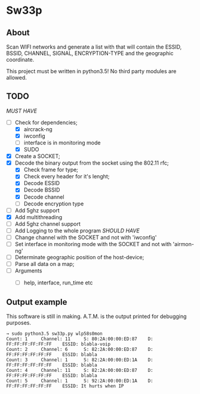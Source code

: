 # Sw33p

## About

Scan WIFI networks and generate a list with that will contain the ESSID,
BSSID, CHANNEL, SIGNAL, ENCRYPTION-TYPE and the geographic coordinate.

This project must be written in python3.5! No third party modules are allowed.

## TODO

*MUST HAVE*
  - [ ] Check for dependencies;
    - [x] aircrack-ng
    - [x] iwconfig
    - [ ] interface is in monitoring mode
    - [x] SUDO
  - [x] Create a SOCKET;
  - [x] Decode the binary output from the socket using the 802.11 rfc;
    - [x] Check frame for type;
    - [x] Check every header for it's lenght;
    - [x] Decode ESSID
    - [x] Decode BSSID
    - [x] Decode channel
    - [ ] Decode encryption type
  - [ ] Add 5ghz support
  - [x] Add multithreading
  - [ ] Add 5ghz channel support
  - [ ] Add Logging to the whole program
 *SHOULD HAVE*
  - [ ] Change channel with the SOCKET and not with 'iwconfig'
  - [ ] Set interface in monitoring mode with the SOCKET and not with 'airmon-ng'
  - [ ] Determinate geographic position of the host-device;
  - [ ] Parse all data on a map;
  - [ ] Arguments
    - [ ] help, interface, run_time etc


## Output example
This software is still in making. A.T.M. is the output printed for debugging purposes.

```
→ sudo python3.5 sw33p.py wlp58s0mon  
Count: 1 	 Channel: 11 	 S: 80:2A:00:00:ED:87 	 D: FF:FF:FF:FF:FF:FF 	 ESSID: blabla-voip
Count: 2 	 Channel: 6 	 S: 82:2A:00:00:ED:87 	 D: FF:FF:FF:FF:FF:FF 	 ESSID: blabla
Count: 3 	 Channel: 1 	 S: 82:2A:00:00:ED:1A 	 D: FF:FF:FF:FF:FF:FF 	 ESSID: blabla
Count: 4 	 Channel: 11 	 S: 82:2A:00:00:ED:87 	 D: FF:FF:FF:FF:FF:FF 	 ESSID: blabla
Count: 5 	 Channel: 1 	 S: 92:2A:00:00:ED:1A 	 D: FF:FF:FF:FF:FF:FF 	 ESSID: It hurts when IP
```

